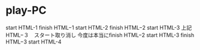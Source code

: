 # play-PC
start HTML-1
finish HTML−1
start HTML-2
finish HTML−2
start HTML-3
上記　HTML−３　スタート取り消し
今度は本当にfinish HTML−2
start HTML-3
finish HTML−3
start HTML-4

